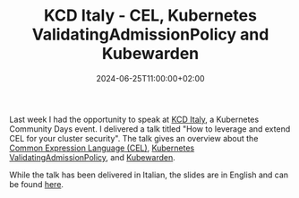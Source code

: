 ﻿---
layout: post
title: "KCD Italy - CEL, Kubernetes ValidatingAdmissionPolicy and Kubewarden"
date: 2024-06-25T11:00:00+02:00
comments: true
categories:
  - Kubernetes
  - CEL
  - Common Expression Language
  - Kubewarden
  - Talk
---

Last week I had the opportunity to speak at [KCD Italy](https://community.cncf.io/events/details/cncf-kcd-italy-presents-kcd-italy-2024/), a Kubernetes Community Days event.
I delivered a talk titled "How to leverage and extend CEL for your cluster security". The talk gives an overview about
the [Common Expression Language (CEL)](https://cel.dev/),
[Kubernetes ValidatingAdmissionPolicy](https://kubernetes.io/docs/reference/access-authn-authz/validating-admission-policy/),
and [Kubewarden](https://kubewarden.io).

While the talk has been delivered in Italian, the slides are in English and can be found [here](/files/2024/kcd-italy-2024-kubernetes-and-cel.pdf).
